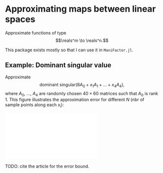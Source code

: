 # Approximating maps between linear spaces

Approximate functions of type
$$\reals^m \to \reals^n.$$

This package exists mostly so that I can use it in `ManiFactor.jl`.


## Example: Dominant singular value

Approximate
$$\mathrm{dominant~singular}(8 A_0 + x_1 A_1 + \dots + x_4 A_4),$$
where $A_0$, $\dots$, $A_4$ are randomly chosen $40 \times 60$ matrices such that $A_0$ is rank 1.
This figure illustrates the approximation error for different $N$ (nbr of sample points along each $x_i$):

![Plot](examples/dominant_singular_value.pdf)

TODO: cite the article for the error bound.
